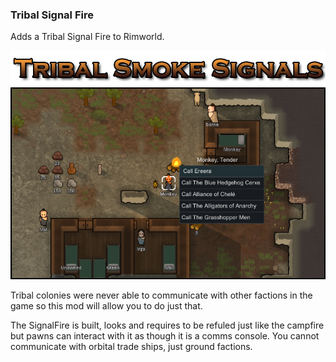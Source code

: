 ### Tribal Signal Fire ###

Adds a Tribal Signal Fire to Rimworld.

![Tribal Signal Fire Preview](https://github.com/Fumblesneeze/Tribal-Signal-Fire/blob/master/Tribal%20Signal%20Fire/About/Preview.png?raw=true)

Tribal colonies were never able to communicate with other factions in the game so this mod will allow you to do just that.

The SignalFire is built, looks and requires to be refuled just like the campfire but pawns can interact with it as though it is a comms console. You cannot communicate with orbital trade ships, just ground factions.


